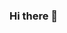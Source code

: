 ### Hi there 👋

<!--
**CodePosse/codeposse** is a ✨ _special_ ✨ repository because its `README.md` (this file) appears on your GitHub profile.

Here are some ideas to get you started:

🔭 I’m currently working on: TA Digital as a UX/UI/Friont End Architect/contributor making protos, leading teams, setting standards and leveraging resources.
- 🌱 I’m currently learning ...
👯 I’m looking to collaborate on: WCAG 508 compliance.
- 🤔 I’m looking for help with ...
- 💬 Ask me about ...
📫 How to reach me: www.itsssobig.com
- 😄 Pronouns: ...
⚡ Fun facts: I am on 4 patents, I race, I am a published fashion photograher, I workes in the movie inustry before the web existed.
-->
